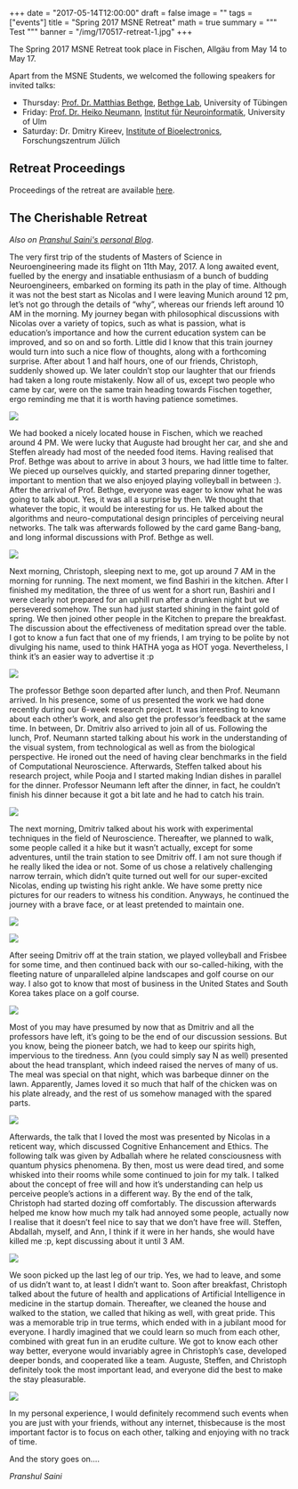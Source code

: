 +++
date = "2017-05-14T12:00:00"
draft = false
image = ""
tags = ["events"]
title = "Spring 2017 MSNE Retreat" 
math = true
summary = """
Test
"""
banner = "/img/170517-retreat-1.jpg"
+++

The Spring 2017 MSNE Retreat took place in Fischen, Allgäu from May 14 to May 17.

Apart from the MSNE Students, we welcomed the following speakers for invited talks:

- Thursday: [Prof. Dr. Matthias Bethge](http://bethgelab.org/people/matthias/), [Bethge Lab](http://bethgelab.org/), University of Tübingen
- Friday: [Prof. Dr. Heiko Neumann](https://www.uni-ulm.de/in/neuroinformatik/mitarbeiter/hneumann/), [Institut für Neuroinformatik](https://www.uni-ulm.de/in/neuroinformatik/), University of Ulm
- Saturday: Dr. Dmitry Kireev, [Institute of Bioelectronics](http://www.fz-juelich.de/pgi/pgi-8/EN/Home/_node.html), Forschungszentrum Jülich

## Retreat Proceedings

Proceedings of the retreat are available [here](/170514_MSNE_Proceedings.pdf).


## The Cherishable Retreat

*Also on [Pranshul Saini's personal Blog](https://pranshulsaini17.wordpress.com/2017/06/01/the-cherishable-retreat)*.

The very first trip of the students of Masters of Science in Neuroengineering made its flight on 11th May, 2017. A long awaited event, fuelled by the energy and insatiable enthusiasm of a bunch of budding Neuroengineers, embarked on forming its path in the play of time. Although it was not the best start as Nicolas and I were leaving Munich around 12 pm, let’s not go through the details of “why”, whereas our friends left around 10 AM in the morning. My journey began with philosophical discussions with Nicolas over a variety of topics, such as what is passion, what is education’s importance and how the current education system can be improved, and so on and so forth. Little did I know that this train journey would turn into such a nice flow of thoughts, along with a forthcoming surprise. After about 1 and half hours, one of our friends, Christoph, suddenly showed up. We later couldn’t stop our laughter that our friends had taken a long route mistakenly. Now all of us, except two people who came by car, were on the same train heading towards Fischen together, ergo reminding me that it is worth having patience sometimes.

![](/img/retreat/img_2017.jpg)

We had booked a nicely located house in Fischen, which we reached around 4 PM. We were lucky that Auguste had brought her car, and she and Steffen already had most of the needed food items. Having realised that Prof. Bethge was about to arrive in about 3 hours, we had little time to falter. We pieced up ourselves quickly, and started preparing dinner together, important to mention that we also enjoyed playing volleyball in between :).  After the arrival of Prof. Bethge, everyone was eager to know what he was going to talk about. Yes, it was all a surprise by then. We thought that whatever the topic, it would be interesting for us. He talked about the algorithms and neuro-computational design principles of perceiving neural networks. The talk was afterwards followed by the card game Bang-bang, and long informal discussions with Prof. Bethge as well.

![](/img/retreat/img_1710.jpg)

Next morning, Christoph, sleeping next to me, got up around 7 AM in the morning for running. The next moment, we find Bashiri in the kitchen. After I finished my meditation, the three of us went for a short run, Bashiri and I were clearly not prepared for an uphill run after a drunken night but we persevered somehow. The sun had just started shining in the faint gold of spring. We then joined other people in the Kitchen to prepare the breakfast. The discussion about the effectiveness of meditation spread over the table. I got to know a fun fact that one of my friends, I am trying to be polite by not divulging his name, used to think HATHA yoga as HOT yoga. Nevertheless, I think it’s an easier way to advertise it :p

![](/img/retreat/img_2073.jpg)

The professor Bethge soon departed after lunch, and then Prof. Neumann arrived. In his presence, some of us presented the work we had done recently during our 6-week research project. It was interesting to know about each other’s work, and also get the professor’s feedback at the same time. In between, Dr. Dmitriv also arrived to join all of us. Following the lunch, Prof. Neumann started talking about his work in the understanding of the visual system, from technological as well as from the biological perspective. He ironed out the need of having clear benchmarks in the field of Computational Neuroscience. Afterwards, Steffen talked about his research project, while Pooja and I started making Indian dishes in parallel for the dinner. Professor Neumann left after the dinner, in fact, he couldn’t finish his dinner because it got a bit late and he had to catch his train.  

![](/img/retreat/img_1781.jpg)

The next morning, Dmitriv talked about his work with experimental techniques in the field of Neuroscience. Thereafter, we planned to walk, some people called it a hike but it wasn’t actually, except for some adventures, until the train station to see Dmitriv off. I am not sure though if he really liked the idea or not. Some of us chose a relatively challenging narrow terrain, which didn’t quite turned out well for our super-excited Nicolas, ending up twisting his right ankle. We have some pretty nice pictures for our readers to witness his condition. Anyways, he continued the journey with a brave face, or at least pretended to maintain one. 

![](/img/retreat/img_1871.jpg)

![](/img/retreat/img_1873.jpg)

After seeing Dmitriv off at the train station, we played volleyball and Frisbee for some time, and then continued back with our so-called-hiking, with the fleeting nature of unparalleled alpine landscapes and golf course on our way. I also got to know that most of business in the United States and South Korea takes place on a golf course.

![](/img/retreat/img_1930.jpg)

Most of you may have presumed by now that as Dmitriv and all the professors have left, it’s going to be the end of our discussion sessions. But you know, being the pioneer batch, we had to keep our spirits high, impervious to the tiredness. Ann (you could simply say N as well) presented about the head transplant, which indeed raised the nerves of many of us. The meal was special on that night, which was barbeque dinner on the lawn. Apparently, James loved it so much that half of the chicken was on his plate already, and the rest of us somehow managed with the spared parts.

![](/img/retreat/img_2287.jpg)

Afterwards, the talk that I loved the most was presented by Nicolas in a reticent way, which discussed Cognitive Enhancement and Ethics. The following talk was given by Adballah where he related consciousness with quantum physics phenomena. By then, most us were dead tired, and some whisked into their rooms while some continued to join for my talk. I talked about the concept of free will and how it’s understanding can help us perceive  people’s actions in a different way. By the end of the talk, Christoph had started dozing off comfortably. The discussion afterwards helped me know how much my talk had annoyed some people, actually now I realise that it doesn’t feel nice to say that we don’t have free will. Steffen, Abdallah, myself, and Ann, I think if it were in her hands, she would have killed me :p, kept discussing about it until 3 AM.

![](/img/retreat/img_2305.jpg)

We soon picked up the last leg of our trip. Yes, we had to leave, and some of us didn’t want to, at least I didn’t want to. Soon after breakfast, Christoph talked about the future of health and applications of Artificial Intelligence in medicine in the startup domain. Thereafter, we cleaned the house and walked to the station, we called that hiking as well, with great pride. This was a memorable trip in true terms, which ended with in a jubilant mood for everyone. I hardly imagined that we could learn so much from each other, combined with great fun in an erudite culture. We got to know each other way better, everyone would invariably agree in Christoph’s case, developed deeper bonds, and cooperated like a team. Auguste, Steffen, and Christoph definitely took the most important lead, and everyone did the best to make the stay pleasurable.

![](/img/retreat/img_2206.jpg)

In my personal experience, I would definitely recommend such events when you are just with your friends, without any internet,  thisbecause is the most important factor is to focus on each other, talking and enjoying with no track of time.

And the story goes on….

*Pranshul Saini*
